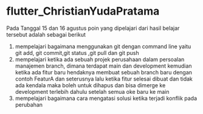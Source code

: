 # flutter_ChristianYudaPratama

Pada Tanggal 15 dan 16 agustus poin yang dipelajari dari hasil belajar tersebut adalah sebagai berikut

1. mempelajari bagaimana menggunakan git dengan command line yaitu git add, git commit,git status ,git pull dan git push
2. mempelajari ketika ada sebuah projek perusahaan dalam persoalan manajemen branch, dimana terdapat main dan development kemudian ketika ada fitur baru hendaknya membuat sebuah branch baru dengan contoh FeaturA dan seterusnya lalu ketika fitur selesai dibuat dan tidak ada kendala maka boleh untuk dihapus dan bisa dimerge ke development terlebih dahulu setelah semua oke baru ke main
3. mempelajari bagaimana cara mengatasi solusi ketika terjadi konflik pada perubahan

